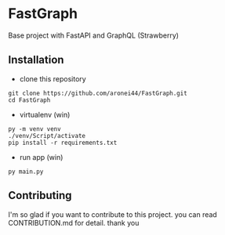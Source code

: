 # FastGraph
Base project with FastAPI and GraphQL (Strawberry)

## Installation

- clone this repository
```
git clone https://github.com/aronei44/FastGraph.git
cd FastGraph
```
- virtualenv (win)
```
py -m venv venv
./venv/Script/activate
pip install -r requirements.txt
```
- run app (win)
```
py main.py
```

## Contributing
I'm so glad if you want to contribute to this project. you can read CONTRIBUTION.md for detail. thank you
